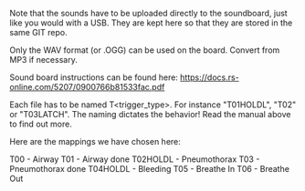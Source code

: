 Note that the sounds have to be uploaded directly to the soundboard, just like you would with a USB. 
They are kept here so that they are stored in the same GIT repo. 

Only the WAV format (or .OGG) can be used on the board. Convert from MP3 if necessary. 

Sound board instructions can be found here: https://docs.rs-online.com/5207/0900766b81533fac.pdf

Each file has to be named T<number><trigger_type>. For instance "T01HOLDL", "T02" or "T03LATCH". The naming dictates the behavior! Read the manual above to find out more. 


Here are the mappings we have chosen here:

T00 - Airway
T01 - Airway done
T02HOLDL - Pneumothorax
T03 - Pneumothorax done
T04HOLDL - Bleeding
T05 - Breathe In
T06 - Breathe Out